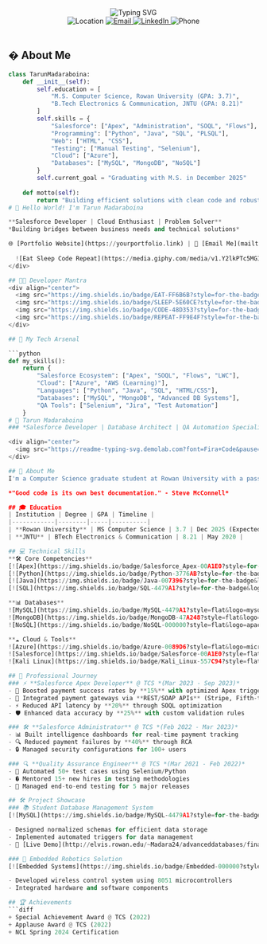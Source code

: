 <div align="center">
  <img src="https://readme-typing-svg.demolab.com?font=Fira+Code&size=30&duration=2000&pause=500&color=1E90FF&center=true&vCenter=true&width=600&height=80&lines=Hi+there+👋+I'm+Tarun+Madaraboina;Salesforce+Developer+%7C+QA+Engineer+%7C+Cloud+Enthusiast" alt="Typing SVG" />
</div>

<div align="center">
  <img src="https://img.shields.io/badge/Location-Glassboro,%20NJ-blue?style=flat&logo=google-maps" alt="Location" />
  <a href="mailto:Madara24@students.rowan.edu">
    <img src="https://img.shields.io/badge/Email-Madara24@students.rowan.edu-red?style=flat&logo=gmail" alt="Email" />
  </a>
  <a href="https://www.linkedin.com/in/tarun-madaraboina">
    <img src="https://img.shields.io/badge/LinkedIn-Tarun_Madaraboina-0077B5?style=flat&logo=linkedin" alt="LinkedIn" />
  </a>
  <img src="https://img.shields.io/badge/Phone-(551)%20338--1652-green?style=flat&logo=telegram" alt="Phone" />
</div>

<br/>

## � About Me

```python
class TarunMadaraboina:
    def __init__(self):
        self.education = [
            "M.S. Computer Science, Rowan University (GPA: 3.7)",
            "B.Tech Electronics & Communication, JNTU (GPA: 8.21)"
        ]
        self.skills = {
            "Salesforce": ["Apex", "Administration", "SOQL", "Flows"],
            "Programming": ["Python", "Java", "SQL", "PLSQL"],
            "Web": ["HTML", "CSS"],
            "Testing": ["Manual Testing", "Selenium"],
            "Cloud": ["Azure"],
            "Databases": ["MySQL", "MongoDB", "NoSQL"]
        }
        self.current_goal = "Graduating with M.S. in December 2025"
        
    def motto(self):
        return "Building efficient solutions with clean code and robust testing"
# 👋 Hello World! I'm Tarun Madaraboina

**Salesforce Developer | Cloud Enthusiast | Problem Solver**  
*Building bridges between business needs and technical solutions*

🌐 [Portfolio Website](https://yourportfolio.link) | 📧 [Email Me](mailto:Madara24@students.rowan.edu) | 🔗 [LinkedIn](https://www.linkedin.com/in/tarun-madaraboina)
  
  ![Eat Sleep Code Repeat](https://media.giphy.com/media/v1.Y2lkPTc5MGI3NjExc2N0b3FjY2R1dWl4b2J1dW9oY3V4Y2N4eGx2eGJjZzJ5dW1mY3V6ZyZlcD12MV9pbnRlcm5hbF9naWZfYnlfaWQmY3Q9Zw/l0HU7JI8Afp8n3TOY/giphy.gif)
</div>

## 👨‍💻 Developer Mantra
<div align="center">
  <img src="https://img.shields.io/badge/EAT-FF6B6B?style=for-the-badge&logo=apple&logoColor=white"/>
  <img src="https://img.shields.io/badge/SLEEP-5E60CE?style=for-the-badge&logo=homeassistant&logoColor=white"/>
  <img src="https://img.shields.io/badge/CODE-48D353?style=for-the-badge&logo=visualstudiocode&logoColor=white"/>
  <img src="https://img.shields.io/badge/REPEAT-FF9E4F?style=for-the-badge&logo=loop&logoColor=white"/>
</div>

## 🚀 My Tech Arsenal

```python
def my_skills():
    return {
        "Salesforce Ecosystem": ["Apex", "SOQL", "Flows", "LWC"],
        "Cloud": ["Azure", "AWS (Learning)"],
        "Languages": ["Python", "Java", "SQL", "HTML/CSS"],
        "Databases": ["MySQL", "MongoDB", "Advanced DB Systems"],
        "QA Tools": ["Selenium", "Jira", "Test Automation"]
    }
# 🚀 Tarun Madaraboina 
### *Salesforce Developer | Database Architect | QA Automation Specialist*

<div align="center">
  <img src="https://readme-typing-svg.demolab.com?font=Fira+Code&pause=1000&color=5C8DCF&width=435&lines=Turning+complex+problems+into+elegant+solutions;Building+scalable+systems+with+clean+code;Passionate+about+data+and+automation" alt="Typing SVG" />
</div>

## 🌟 About Me
I'm a Computer Science graduate student at Rowan University with a passion for creating efficient systems. When I'm not optimizing Salesforce applications or designing databases, you'll find me exploring new technologies and contributing to open source projects.

*"Good code is its own best documentation." - Steve McConnell*

## 🎓 Education
| Institution | Degree | GPA | Timeline |
|------------|--------|-----|----------|
| **Rowan University** | MS Computer Science | 3.7 | Dec 2025 (Expected) |
| **JNTU** | BTech Electronics & Communication | 8.21 | May 2020 |

## 💻 Technical Skills
**🛠️ Core Competencies**  
[![Apex](https://img.shields.io/badge/Salesforce_Apex-00A1E0?style=for-the-badge&logo=salesforce&logoColor=white)]()
[![Python](https://img.shields.io/badge/Python-3776AB?style=for-the-badge&logo=python&logoColor=white)]()
[![Java](https://img.shields.io/badge/Java-007396?style=for-the-badge&logo=java&logoColor=white)]()
[![SQL](https://img.shields.io/badge/SQL-4479A1?style=for-the-badge&logo=mysql&logoColor=white)]()

**📊 Databases**  
![MySQL](https://img.shields.io/badge/MySQL-4479A1?style=flat&logo=mysql&logoColor=white)
![MongoDB](https://img.shields.io/badge/MongoDB-47A248?style=flat&logo=mongodb&logoColor=white)
![NoSQL](https://img.shields.io/badge/NoSQL-000000?style=flat&logo=apachecassandra&logoColor=white)

**☁️ Cloud & Tools**  
![Azure](https://img.shields.io/badge/Azure-0089D6?style=flat&logo=microsoftazure&logoColor=white)
![Salesforce](https://img.shields.io/badge/Salesforce-00A1E0?style=flat&logo=salesforce&logoColor=white)
![Kali Linux](https://img.shields.io/badge/Kali_Linux-557C94?style=flat&logo=kalilinux&logoColor=white)

## 💼 Professional Journey
### ⚡ **Salesforce Apex Developer** @ TCS *(Mar 2023 - Sep 2023)*
- 🚀 Boosted payment success rates by **15%** with optimized Apex triggers
- 🔗 Integrated payment gateways via **REST/SOAP APIs** (Stripe, Fifth-third)
- ⚡ Reduced API latency by **20%** through SOQL optimization
- 🛡️ Enhanced data accuracy by **25%** with custom validation rules

### 🛠️ **Salesforce Administrator** @ TCS *(Feb 2022 - Mar 2023)*
- 📊 Built intelligence dashboards for real-time payment tracking
- 🔍 Reduced payment failures by **40%** through RCA
- 🔒 Managed security configurations for 100+ users

### 🔍 **Quality Assurance Engineer** @ TCS *(Mar 2021 - Feb 2022)*
- 🤖 Automated 50+ test cases using Selenium/Python
- � Mentored 15+ new hires in testing methodologies
- 🚢 Managed end-to-end testing for 5 major releases

## 🛠️ Project Showcase
### 📚 Student Database Management System
[![MySQL](https://img.shields.io/badge/MySQL-4479A1?style=for-the-badge&logo=mysql&logoColor=white)]() [![Database](https://img.shields.io/badge/Database-336791?style=for-the-badge&logo=databricks&logoColor=white)]()

- Designed normalized schemas for efficient data storage
- Implemented automated triggers for data management
- 🔗 [Live Demo](http://elvis.rowan.edu/~Madara24/advanceddatabases/finalproject/)

### 🤖 Embedded Robotics Solution
[![Embedded Systems](https://img.shields.io/badge/Embedded-000000?style=for-the-badge&logo=arduino&logoColor=white)]() [![8051](https://img.shields.io/badge/8051-00979D?style=for-the-badge&logo=embedded&logoColor=white)]()

- Developed wireless control system using 8051 microcontrollers
- Integrated hardware and software components

## 🏆 Achievements
```diff
+ Special Achievement Award @ TCS (2022)
+ Applause Award @ TCS (2022)
+ NCL Spring 2024 Certification
